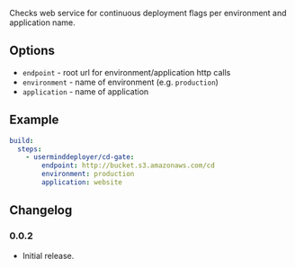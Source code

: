 Checks web service for continuous deployment flags per environment and application name.

## Options

* `endpoint` - root url for environment/application http calls
* `environment` - name of environment (e.g. `production`)
* `application` - name of application

## Example

``` yaml
build:
  steps:
    - userminddeployer/cd-gate:
        endpoint: http://bucket.s3.amazonaws.com/cd
        environment: production
        application: website

```

## Changelog

### 0.0.2
 - Initial release.
